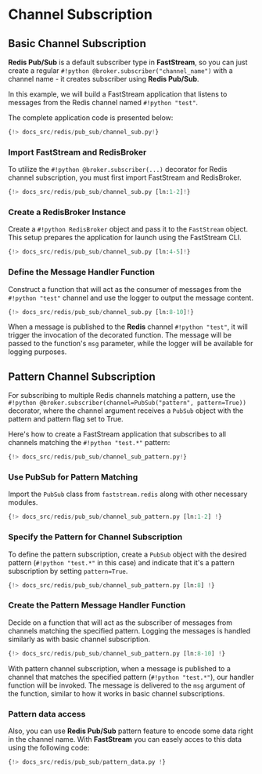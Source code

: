 # Channel Subscription

## Basic Channel Subscription

**Redis Pub/Sub** is a default subscriber type in **FastStream**, so you can just create a regular `#!python @broker.subscriber("channel_name")` with a channel name - it creates subscriber using **Redis Pub/Sub**.

In this example, we will build a FastStream application that listens to messages from the Redis channel named `#!python "test"`.

The complete application code is presented below:

```python linenums="1"
{!> docs_src/redis/pub_sub/channel_sub.py!}
```

### Import FastStream and RedisBroker

To utilize the `#!python @broker.subscriber(...)` decorator for Redis channel subscription, you must first import FastStream and RedisBroker.

```python linenums="1"
{!> docs_src/redis/pub_sub/channel_sub.py [ln:1-2]!}
```

### Create a RedisBroker Instance

Create a `#!python RedisBroker` object and pass it to the `FastStream` object. This setup prepares the application for launch using the FastStream CLI.

```python linenums="1"
{!> docs_src/redis/pub_sub/channel_sub.py [ln:4-5]!}
```

### Define the Message Handler Function

Construct a function that will act as the consumer of messages from the `#!python "test"` channel and use the logger to output the message content.

```python linenums="1"
{!> docs_src/redis/pub_sub/channel_sub.py [ln:8-10]!}
```

When a message is published to the **Redis** channel `#!python "test"`, it will trigger the invocation of the decorated function. The message will be passed to the function's `msg` parameter, while the logger will be available for logging purposes.

## Pattern Channel Subscription

For subscribing to multiple Redis channels matching a pattern, use the `#!python @broker.subscriber(channel=PubSub("pattern", pattern=True))` decorator, where the channel argument receives a `PubSub` object with the pattern and pattern flag set to True.

Here's how to create a FastStream application that subscribes to all channels matching the `#!python "test.*"` pattern:

```python linenums="1"
{!> docs_src/redis/pub_sub/channel_sub_pattern.py!}
```

### Use PubSub for Pattern Matching

Import the `PubSub` class from `faststream.redis` along with other necessary modules.

```python linenums="1"
{!> docs_src/redis/pub_sub/channel_sub_pattern.py [ln:1-2] !}
```

### Specify the Pattern for Channel Subscription

To define the pattern subscription, create a `PubSub` object with the desired pattern (`#!python "test.*"` in this case) and indicate that it's a pattern subscription by setting `pattern=True`.

```python linenums="1"
{!> docs_src/redis/pub_sub/channel_sub_pattern.py [ln:8] !}
```

### Create the Pattern Message Handler Function

Decide on a function that will act as the subscriber of messages from channels matching the specified pattern. Logging the messages is handled similarly as with basic channel subscription.

```python linenums="1"
{!> docs_src/redis/pub_sub/channel_sub_pattern.py [ln:8-10] !}
```

With pattern channel subscription, when a message is published to a channel that matches the specified pattern (`#!python "test.*"`), our handler function will be invoked. The message is delivered to the `msg` argument of the function, similar to how it works in basic channel subscriptions.

### Pattern data access

Also, you can use **Redis Pub/Sub** pattern feature to encode some data right in the channel name. With **FastStream** you can easely acces to this data using the following code:

```python linenums="1" hl_lines="1 8 12"
{!> docs_src/redis/pub_sub/pattern_data.py !}
```
